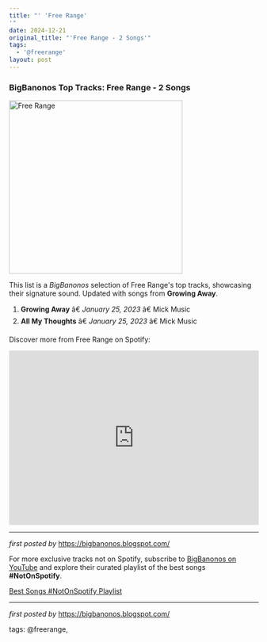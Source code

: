 ```yaml
---
title: "' 'Free Range'
'"
date: 2024-12-21
original_title: "'Free Range - 2 Songs'"
tags:
  - '@freerange'
layout: post
---
```

<h3>BigBanonos Top Tracks: Free Range - 2 Songs</h3>
<div class="separator"> <a href="https://lh6.googleusercontent.com/proxy/VkwPQUF4-z-agw0z-oCUIOPFGTsoKCZigx_5mvjXt4BPE7vMDtNN4mqpI9QeyALyVGErelEQ35AaqTuCtLmfkAICHn2l7mX9AB8iffQjtQIzicbHQKc1jTAfwwDgkWenOir1RwyJCD9Pl6pj6DsOtQGp8rLE8A" > <img alt="Free Range" border="0" height="350" src="https://lh6.googleusercontent.com/proxy/VkwPQUF4-z-agw0z-oCUIOPFGTsoKCZigx_5mvjXt4BPE7vMDtNN4mqpI9QeyALyVGErelEQ35AaqTuCtLmfkAICHn2l7mX9AB8iffQjtQIzicbHQKc1jTAfwwDgkWenOir1RwyJCD9Pl6pj6DsOtQGp8rLE8A" /> </a>
</div> <p>This list is a <em>BigBanonos</em> selection of Free Range's top tracks, showcasing their signature sound. Updated with songs from <strong>Growing Away</strong>.</p> <ol> <li><strong>Growing Away</strong> â€ <em>January 25, 2023</em> â€ Mick Music</li> <li><strong>All My Thoughts</strong> â€ <em>January 25, 2023</em> â€ Mick Music</li>
</ol> <p>Discover more from Free Range on Spotify:</p>
<iframe src="https://open.spotify.com/embed/playlist/5srTjfejqQ6nVLmBCSJztU?utm_source=generator" width="100%" height="352" frameBorder="0" allowfullscreen="" allow="autoplay; clipboard-write; encrypted-media; fullscreen; picture-in-picture" loading="lazy"></iframe> <hr />
<p><em>first posted by</em> <a href="https://bigbanonos.blogspot.com/" rel="noopener" target="_new">https://bigbanonos.blogspot.com/</a></p>


<!--Subscribe and Playlist Links-->
<div>
    <p>For more exclusive tracks not on Spotify, subscribe to <a href="https://www.youtube.com/@BigBanonos" target="_blank">BigBanonos on YouTube</a> and explore their curated playlist of the best songs <strong>#NotOnSpotify</strong>.</p>
    <p><a href="https://www.youtube.com/playlist?list=PLtuNtuTatqI0kFahUCbtbfenC_ET5O_tr" target="_blank">Best Songs #NotOnSpotify Playlist<br /></a></p></div>

<hr />

<p><em>first posted by</em> <a href="https://bigbanonos.blogspot.com/" rel="noopener" target="_new">https://bigbanonos.blogspot.com/</a></p>

<p>tags: @freerange,</p>
